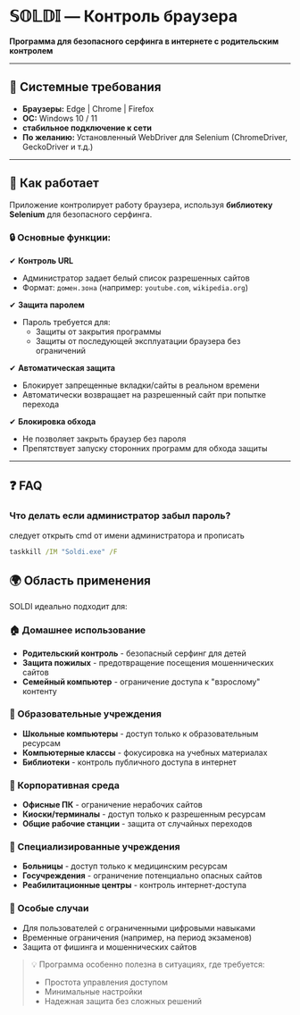 # 𝕊𝕆𝕃𝔻𝕀 — Контроль браузера  
**Программа для безопасного серфинга в интернете с родительским контролем**  

---

## 📌 Системные требования  
- **Браузеры:** Edge | Chrome | Firefox  
- **ОС:** Windows 10 / 11
- **стабильное подключение к сети**
- **По желанию:** Установленный WebDriver для Selenium (ChromeDriver, GeckoDriver и т.д.)  

---

## 🔧 Как работает  
Приложение контролирует работу браузера, используя **библиотеку Selenium** для безопасного серфинга.  

### 🔒 Основные функции:  
✔ **Контроль URL**  
- Администратор задает белый список разрешенных сайтов  
- Формат: `домен.зона` (например: `youtube.com`, `wikipedia.org`)  

✔ **Защита паролем**  
- Пароль требуется для:  
  - Защиты от закрытия программы
  - Защиты от последующей эксплуатации браузера без ограничений

✔ **Автоматическая защита**  
- Блокирует запрещенные вкладки/сайты в реальном времени  
- Автоматически возвращает на разрешенный сайт при попытке перехода  

✔ **Блокировка обхода**  
- Не позволяет закрыть браузер без пароля  
- Препятствует запуску сторонних программ для обхода защиты  

---

## ❓ FAQ  

### Что делать если администратор забыл пароль? 
следует открыть cmd от имени администратора и прописать
```cmd
taskkill /IM "Soldi.exe" /F
```
## 🌍 Область применения

SOLDI идеально подходит для:

### 🏠 Домашнее использование
- **Родительский контроль** - безопасный серфинг для детей
- **Защита пожилых** - предотвращение посещения мошеннических сайтов
- **Семейный компьютер** - ограничение доступа к "взрослому" контенту

### 🏫 Образовательные учреждения
- **Школьные компьютеры** - доступ только к образовательным ресурсам
- **Компьютерные классы** - фокусировка на учебных материалах
- **Библиотеки** - контроль публичного доступа в интернет

### 💼 Корпоративная среда
- **Офисные ПК** - ограничение нерабочих сайтов
- **Киоски/терминалы** - доступ только к разрешенным ресурсам
- **Общие рабочие станции** - защита от случайных переходов

### 🏥 Специализированные учреждения
- **Больницы** - доступ только к медицинским ресурсам
- **Госучреждения** - ограничение потенциально опасных сайтов
- **Реабилитационные центры** - контроль интернет-доступа

### 🔐 Особые случаи
- Для пользователей с ограниченными цифровыми навыками
- Временные ограничения (например, на период экзаменов)
- Защита от фишинга и мошеннических сайтов

> 💡 Программа особенно полезна в ситуациях, где требуется:  
> - Простота управления доступом  
> - Минимальные настройки  
> - Надежная защита без сложных решений  
